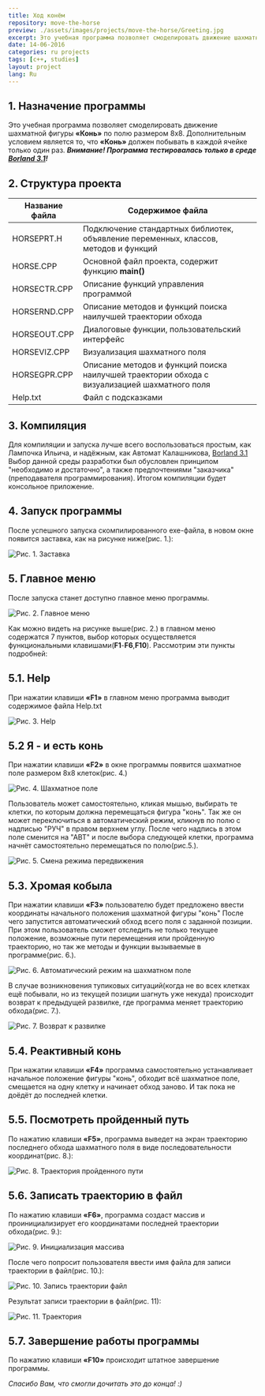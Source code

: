 ```yaml
---
title: Ход конём
repository: move-the-horse
preview: ./assets/images/projects/move-the-horse/Greeting.jpg
excerpt: Это учебная программа позволяет смоделировать движение шахматной фигуры «Конь» по полю размером 8x8. Дополнительным условием является то, что «Конь» должен побывать в каждой ячейке только один раз
date: 14-06-2016
categories: ru projects
tags: [c++, studies]
layout: project
lang: Ru
---
```


## 1. Назначение программы

Это учебная программа позволяет смоделировать движение шахматной фигуры **«Конь»** по полю размером 8x8.
Дополнительным условием является то, что **«Конь»** должен побывать в каждой ячейке только один раз. 
_**Внимание! Программа тестировалась только в среде [Borland 3.1](http://ci-plus-plus-snachala.ru/?p=121)!**_

## 2. Структура проекта

Название файла  | Содержимое файла
----------------|-----------------------
HORSEPRT.H      | Подключение стандартных библиотек, объявление переменных, классов, методов и функций
HORSE.CPP       | Основной файл проекта, содержит функцию **main()**
HORSECTR.CPP    | Описание функций управления программой
HORSERND.CPP    | Описание методов и функций поиска наилучшей траектории обхода
HORSEOUT.CPP    | Диалоговые функции, пользовательский интерфейс
HORSEVIZ.CPP    | Визуализация шахматного поля
HORSEGPR.CPP    | Описание методов и функций поиска наилучшей траектории обхода с визуализацией шахматного поля
Help.txt        | Файл с подсказками

## 3. Компиляция

Для компиляции и запуска лучше всего воспользоваться простым, как Лампочка Ильича, и надёжным, как Автомат Калашникова, [Borland 3.1](http://ci-plus-plus-snachala.ru/?p=121)
Выбор данной среды разработки был обусловлен принципом "необходимо и достаточно", а также предпочтениями "заказчика"(преподавателя программирования).
Итогом компиляции будет консольное приложение.


## 4. Запуск программы

После успешного запуска скомпилированного exe-файла, в новом окне появится заставка, как на рисунке ниже(рис. 1.):

![Рис. 1. Заставка](./assets/images/Greeting.jpg?raw=true "Рис. 1. Заставка")

## 5. Главное меню

После запуска станет доступно главное меню  программы.

![Рис. 2. Главное меню](./assets/images/Main-menu.jpg?raw=true "Рис. 2. Главное меню")

Как можно видеть на рисунке выше(рис. 2.) в главном меню содержатся 7 пунктов, выбор которых осуществляется функциональными клавишами(**F1**-**F6**,**F10**).
Рассмотрим эти пункты подробней:

## 5.1. Help

При нажатии клавиши **«F1»** в главном меню программа выводит содержимое файла Help.txt

![Рис. 3. Help](./assets/images/Help.jpg?raw=true "Рис. 3. Help")

## 5.2 Я - и есть конь 

При нажатии клавиши **«F2»** в окне программы появится шахматное поле размером 8х8 клеток(рис. 4.)

![Рис. 4. Шахматное поле](./assets/images/Manual-mode-bypass.jpg?raw=true "Рис. 4. Шахматное поле")

Пользователь может самостоятельно, кликая мышью, выбирать те клетки, по которым должна перемещаться фигура "конь".
Так же он может переключиться в автоматический режим, кликнув по полю с надписью "РУЧ" в правом верхнем углу.
После чего надпись в этом поле сменится на "АВТ" и после выбора следующей клетки, программа начнёт самостоятельно перемещаться по полю(рис.5.).

![Рис. 5. Смена режима передвижения](./assets/images/The-transition-from-manual-to-automatic-mode.jpg?raw=true "Рис. 5. Смена режима передвижения")

## 5.3. Хромая кобыла

При нажатии клавиши **«F3»** пользователю будет предложено ввести координаты начального положения шахматной фигуры "конь"
После чего запустится автоматический обход всего поля с заданной позиции.
При этом пользователь сможет отследить не только текущее положение, возможные пути перемещения или пройденную траекторию,
но так же методы и функции вызываемые в программе(рис. 6.).

![Рис. 6. Автоматический режим на шахматном поле](./assets/images/Semi-automatic-mode.jpg?raw=true "Рис. 6. Автоматический режим на шахматном поле")

В случае возникновения тупиковых ситуаций(когда не во всех клетках ещё побывали, но из текущей позиции шагнуть уже некуда) происходит возврат к предыдущей развилке,
где программа меняет траекторию обхода(рис. 7.).

![Рис. 7. Возврат к развилке](./assets/images/Rollback.jpg?raw=true "Рис. 7. Возврат к развилке")

## 5.4. Реактивный конь

При нажатии клавиши **«F4»** программа самостоятельно устанавливает начальное положение фигуры "конь", обходит всё шахматное поле, смещается на одну клетку и начинает обход заново.
И так пока не доёдёт до последней клетки.

## 5.5. Посмотреть пройденный путь

По нажатию клавиши **«F5»**, программа выведет на экран траекторию последнего обхода шахматного поля в виде последовательности координат(рис. 8.):

![Рис. 8. Траектория пройденного пути](./assets/images/The-path.jpg?raw=true "Рис. 8. Траектория пройденного пути")

## 5.6. Записать траекторию в файл

По нажатию клавиши **«F6»**, программа создаст массив и проинициализирует его координатами последней траектории обхода(рис. 9.):

![Рис. 9. Инициализация массива](./assets/images/Initialize-array-for-output-trajectory-file.jpg?raw=true "Рис. 9. Инициализация массива")

После чего попросит пользователя ввести имя файла для записи траектории в файл(рис. 10.):

![Рис. 10. Запись траектории файл](./assets/images/Save-trajectory-to-file.jpg?raw=true "Рис. 10. Запись траектории файл")

Результат записи траектории в файл(рис. 11):

![Рис. 11. Траектория](./assets/images/track.jpg?raw=true "Рис. 11. Траектория")

## 5.7. Завершение работы программы

По нажатию клавиши **«F10»** происходит штатное завершение программы.

_Спасибо Вам, что смогли дочитать это до конца! :)_
